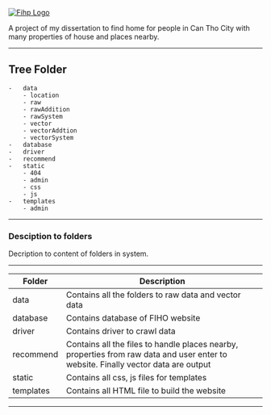 [![Fihp Logo](https://www.upsieutoc.com/images/2020/12/10/fiho.png)](http://fiho.ml/)

A project of my dissertation to find home for people in Can Tho City with many properties of house and places nearby.

---

## Tree Folder

    -   data
        - location
        - raw
        - rawAddition
        - rawSystem
        - vector
        - vectorAddtion
        - vectorSystem
    -   database
    -   driver
    -   recommend
    -   static
        - 404
        - admin
        - css
        - js
    -   templates
        - admin

---

### **Desciption to folders**

Decription to content of folders in system.

---

| Folder    | Description                                                                                                                        |
| --------- | ---------------------------------------------------------------------------------------------------------------------------------- |
| data      | Contains all the folders to raw data and vector data                                                                               |
| database  | Contains database of FIHO website                                                                                                  |
| driver    | Contains driver to crawl data                                                                                                      |
| recommend | Contains all the files to handle places nearby, properties from raw data and user enter to website. Finally vector data are output |
| static    | Contains all css, js files for templates                                                                                           |
| templates | Contains all HTML file to build the website                                                                                        |

---
